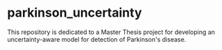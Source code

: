 # parkinson_uncertainty
This repository is dedicated to a Master Thesis project for developing an uncertainty-aware model for detection of Parkinson's disease.
